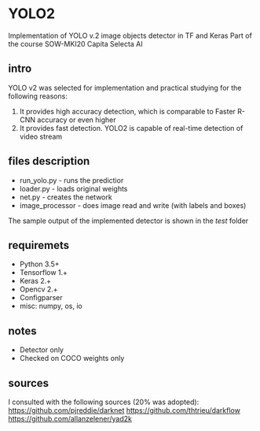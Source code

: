 # YOLO2 

Implementation of YOLO v.2 image objects detector in TF and Keras
Part of the course SOW-MKI20 Capita Selecta AI

## intro
YOLO v2 was selected for implementation and practical studying for the following reasons:
1. It provides high accuracy detection, which is comparable to Faster R-CNN accuracy or even higher
2. It provides fast detection. YOLO2 is capable of real-time detection of video stream

## files description
- run_yolo.py - runs the predictior
- loader.py - loads original weights
- net.py - creates the network
- image_processor - does image read and write (with labels and boxes)

The sample output of the implemented detector is shown in the *test* folder

## requiremets
- Python 3.5+
- Tensorflow 1.+
- Keras 2.+
- Opencv 2.+
- Configparser
- misc: numpy, os, io

## notes
- Detector only
- Checked on COCO weights only

## sources
I consulted with the following sources (20% was adopted):
https://github.com/pjreddie/darknet
https://github.com/thtrieu/darkflow
https://github.com/allanzelener/yad2k
